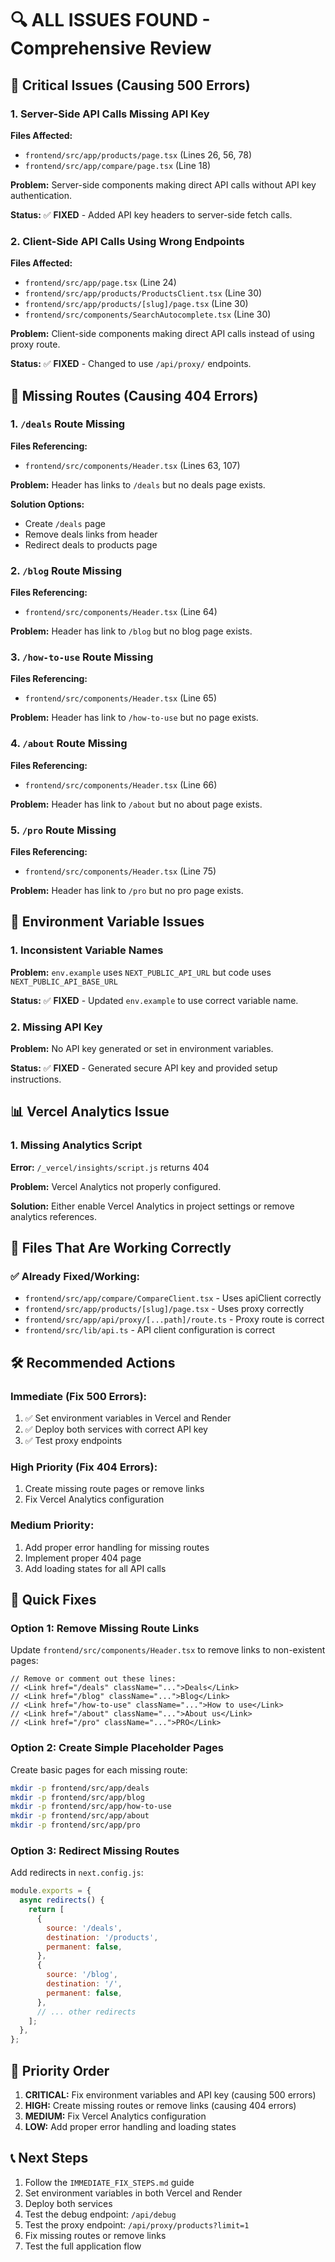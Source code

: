 # 🔍 ALL ISSUES FOUND - Comprehensive Review

## 🚨 Critical Issues (Causing 500 Errors)

### 1. Server-Side API Calls Missing API Key
**Files Affected:**
- `frontend/src/app/products/page.tsx` (Lines 26, 56, 78)
- `frontend/src/app/compare/page.tsx` (Line 18)

**Problem:** Server-side components making direct API calls without API key authentication.

**Status:** ✅ **FIXED** - Added API key headers to server-side fetch calls.

### 2. Client-Side API Calls Using Wrong Endpoints
**Files Affected:**
- `frontend/src/app/page.tsx` (Line 24)
- `frontend/src/app/products/ProductsClient.tsx` (Line 30)
- `frontend/src/app/products/[slug]/page.tsx` (Line 30)
- `frontend/src/components/SearchAutocomplete.tsx` (Line 30)

**Problem:** Client-side components making direct API calls instead of using proxy route.

**Status:** ✅ **FIXED** - Changed to use `/api/proxy/` endpoints.

## 🚨 Missing Routes (Causing 404 Errors)

### 1. `/deals` Route Missing
**Files Referencing:**
- `frontend/src/components/Header.tsx` (Lines 63, 107)

**Problem:** Header has links to `/deals` but no deals page exists.

**Solution Options:**
- Create `/deals` page
- Remove deals links from header
- Redirect deals to products page

### 2. `/blog` Route Missing
**Files Referencing:**
- `frontend/src/components/Header.tsx` (Line 64)

**Problem:** Header has link to `/blog` but no blog page exists.

### 3. `/how-to-use` Route Missing
**Files Referencing:**
- `frontend/src/components/Header.tsx` (Line 65)

**Problem:** Header has link to `/how-to-use` but no page exists.

### 4. `/about` Route Missing
**Files Referencing:**
- `frontend/src/components/Header.tsx` (Line 66)

**Problem:** Header has link to `/about` but no about page exists.

### 5. `/pro` Route Missing
**Files Referencing:**
- `frontend/src/components/Header.tsx` (Line 75)

**Problem:** Header has link to `/pro` but no pro page exists.

## 🔧 Environment Variable Issues

### 1. Inconsistent Variable Names
**Problem:** `env.example` uses `NEXT_PUBLIC_API_URL` but code uses `NEXT_PUBLIC_API_BASE_URL`

**Status:** ✅ **FIXED** - Updated `env.example` to use correct variable name.

### 2. Missing API Key
**Problem:** No API key generated or set in environment variables.

**Status:** ✅ **FIXED** - Generated secure API key and provided setup instructions.

## 📊 Vercel Analytics Issue

### 1. Missing Analytics Script
**Error:** `/_vercel/insights/script.js` returns 404

**Problem:** Vercel Analytics not properly configured.

**Solution:** Either enable Vercel Analytics in project settings or remove analytics references.

## 🎯 Files That Are Working Correctly

### ✅ Already Fixed/Working:
- `frontend/src/app/compare/CompareClient.tsx` - Uses apiClient correctly
- `frontend/src/app/products/[slug]/page.tsx` - Uses proxy correctly
- `frontend/src/app/api/proxy/[...path]/route.ts` - Proxy route is correct
- `frontend/src/lib/api.ts` - API client configuration is correct

## 🛠️ Recommended Actions

### Immediate (Fix 500 Errors):
1. ✅ Set environment variables in Vercel and Render
2. ✅ Deploy both services with correct API key
3. ✅ Test proxy endpoints

### High Priority (Fix 404 Errors):
1. Create missing route pages or remove links
2. Fix Vercel Analytics configuration

### Medium Priority:
1. Add proper error handling for missing routes
2. Implement proper 404 page
3. Add loading states for all API calls

## 📝 Quick Fixes

### Option 1: Remove Missing Route Links
Update `frontend/src/components/Header.tsx` to remove links to non-existent pages:

```tsx
// Remove or comment out these lines:
// <Link href="/deals" className="...">Deals</Link>
// <Link href="/blog" className="...">Blog</Link>
// <Link href="/how-to-use" className="...">How to use</Link>
// <Link href="/about" className="...">About us</Link>
// <Link href="/pro" className="...">PRO</Link>
```

### Option 2: Create Simple Placeholder Pages
Create basic pages for each missing route:

```bash
mkdir -p frontend/src/app/deals
mkdir -p frontend/src/app/blog
mkdir -p frontend/src/app/how-to-use
mkdir -p frontend/src/app/about
mkdir -p frontend/src/app/pro
```

### Option 3: Redirect Missing Routes
Add redirects in `next.config.js`:

```javascript
module.exports = {
  async redirects() {
    return [
      {
        source: '/deals',
        destination: '/products',
        permanent: false,
      },
      {
        source: '/blog',
        destination: '/',
        permanent: false,
      },
      // ... other redirects
    ];
  },
};
```

## 🎯 Priority Order

1. **CRITICAL:** Fix environment variables and API key (causing 500 errors)
2. **HIGH:** Create missing routes or remove links (causing 404 errors)
3. **MEDIUM:** Fix Vercel Analytics configuration
4. **LOW:** Add proper error handling and loading states

## 📞 Next Steps

1. Follow the `IMMEDIATE_FIX_STEPS.md` guide
2. Set environment variables in both Vercel and Render
3. Deploy both services
4. Test the debug endpoint: `/api/debug`
5. Test the proxy endpoint: `/api/proxy/products?limit=1`
6. Fix missing routes or remove links
7. Test the full application flow
